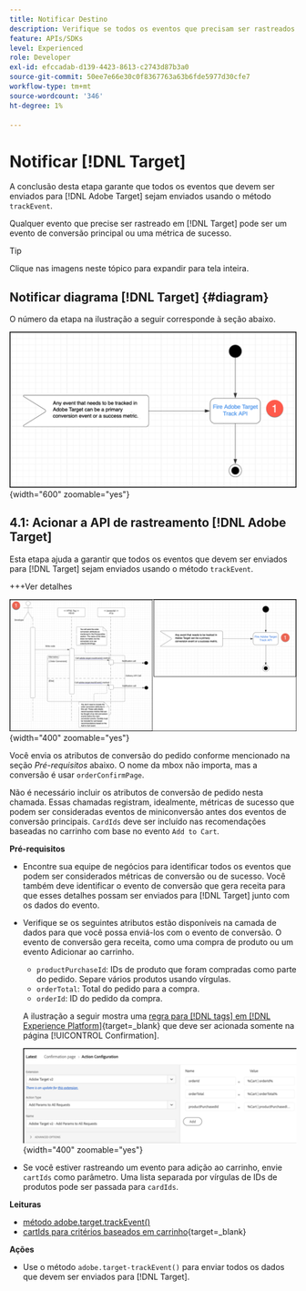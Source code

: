 ```yaml
---
title: Notificar Destino
description: Verifique se todos os eventos que precisam ser rastreados por  [!DNL Target] são enviados usando o método trackEvent.
feature: APIs/SDKs
level: Experienced
role: Developer
exl-id: efccadab-d139-4423-8613-c2743d87b3a0
source-git-commit: 50ee7e66e30c0f8367763a63b6fde5977d30cfe7
workflow-type: tm+mt
source-wordcount: '346'
ht-degree: 1%

---
```


# Notificar [!DNL Target]

A conclusão desta etapa garante que todos os eventos que devem ser enviados para [!DNL Adobe Target] sejam enviados usando o método `trackEvent`.

Qualquer evento que precise ser rastreado em [!DNL Target] pode ser um evento de conversão principal ou uma métrica de sucesso.

>[!TIP]
>
>Clique nas imagens neste tópico para expandir para tela inteira.

## Notificar diagrama [!DNL Target] {#diagram}

O número da etapa na ilustração a seguir corresponde à seção abaixo.

![Notificar diagrama de Destino](/help/dev/patterns/recs-atjs/assets/diagram-notify-target.png){width="600" zoomable="yes"}

## 4.1: Acionar a API de rastreamento [!DNL Adobe Target]

Esta etapa ajuda a garantir que todos os eventos que devem ser enviados para [!DNL Target] sejam enviados usando o método `trackEvent`.

+++Ver detalhes

![Acionar o diagrama da API do Adobe Target Track](/help/dev/patterns/recs-atjs/assets/fire-adobe-target-track-api-diagram-combined.png){width="400" zoomable="yes"}

Você envia os atributos de conversão do pedido conforme mencionado na seção *Pré-requisitos* abaixo. O nome da mbox não importa, mas a conversão é usar `orderConfirmPage`.

Não é necessário incluir os atributos de conversão de pedido nesta chamada. Essas chamadas registram, idealmente, métricas de sucesso que podem ser consideradas eventos de miniconversão antes dos eventos de conversão principais. `CardIds` deve ser incluído nas recomendações baseadas no carrinho com base no evento `Add to Cart`.

**Pré-requisitos**

* Encontre sua equipe de negócios para identificar todos os eventos que podem ser considerados métricas de conversão ou de sucesso. Você também deve identificar o evento de conversão que gera receita para que esses detalhes possam ser enviados para [!DNL Target] junto com os dados do evento.
* Verifique se os seguintes atributos estão disponíveis na camada de dados para que você possa enviá-los com o evento de conversão. O evento de conversão gera receita, como uma compra de produto ou um evento Adicionar ao carrinho.

   * `productPurchaseId`: IDs de produto que foram compradas como parte do pedido. Separe vários produtos usando vírgulas.
   * `orderTotal`: Total do pedido para a compra.
   * `orderId`: ID do pedido da compra.

  A ilustração a seguir mostra uma [regra para [!DNL tags] em [!DNL Experience Platform]](https://experienceleague.adobe.com/docs/tags.html){target=_blank} que deve ser acionada somente na página [!UICONTROL Confirmation].

  ![Página Configuração de ação](/help/dev/patterns/recs-atjs/assets/action-configuration.png){width="400" zoomable="yes"}

* Se você estiver rastreando um evento para adição ao carrinho, envie `cartIds` como parâmetro. Uma lista separada por vírgulas de IDs de produtos pode ser passada para `cardIds`.

**Leituras**

* [método adobe.target.trackEvent()](/help/dev/implement/client-side/atjs/atjs-functions/adobe-target-trackevent.md)
* [cartIds para critérios baseados em carrinho](https://experienceleague.adobe.com/docs/target/using/recommendations/criteria/base-the-recommendation-on-a-recommendation-key.html?lang=en#cart-based){target=_blank}

**Ações**

* Use o método `adobe.target-trackEvent()` para enviar todos os dados que devem ser enviados para [!DNL Target].
